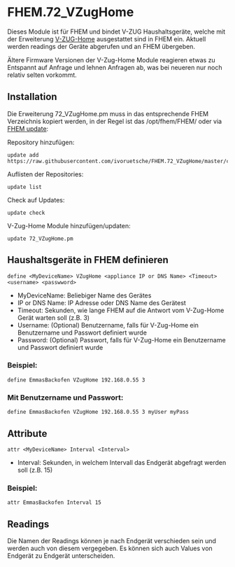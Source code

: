 # FHEM.72_VZugHome
Dieses Module ist für FHEM und bindet V-ZUG Haushaltsgeräte, welche mit der Erweiterung [V-ZUG-Home](https://home.vzug.com) ausgestattet sind in FHEM ein.
Aktuell werden readings der Geräte abgerufen und an FHEM übergeben.

Ältere Firmware Versionen der V-Zug-Home Module reagieren etwas zu Entspannt auf Anfrage und lehnen Anfragen ab, was bei neueren nur noch relativ selten vorkommt.  

## Installation
Die Erweiterung 72_VZugHome.pm muss in das entsprechende FHEM Verzeichnis kopiert werden, in der Regel ist das /opt/fhem/FHEM/ oder via [FHEM update](https://wiki.fhem.de/wiki/Update#update):

Repository hinzufügen:

    update add https://raw.githubusercontent.com/ivoruetsche/FHEM.72_VZugHome/master/controls_VZugHome.txt

Auflisten der Repositories:

    update list

Check auf Updates:

    update check

V-Zug-Home Module hinzufügen/updaten:

    update 72_VZugHome.pm

## Haushaltsgeräte in FHEM definieren
    define <MyDeviceName> VZugHome <appliance IP or DNS Name> <Timeout> <username> <passwword>

* MyDeviceName: Beliebiger Name des Gerätes
* IP or DNS Name: IP Adresse oder DNS Name des Gerätest
* Timeout: Sekunden, wie lange FHEM auf die Antwort vom V-Zug-Home Gerät warten soll (z.B. 3)
* Username: \(Optional) Benutzername, falls für V-Zug-Home ein Benutzername und Passwort definiert wurde
* Password: \(Optional) Passwort, falls für V-Zug-Home ein Benutzername und Passwort definiert wurde

### Beispiel:

    define EmmasBackofen VZugHome 192.168.0.55 3

### Mit Benutzername und Passwort:

    define EmmasBackofen VZugHome 192.168.0.55 3 myUser myPass

## Attribute
    attr <MyDeviceName> Interval <Interval>

* Interval: Sekunden, in welchem Intervall das Endgerät abgefragt werden soll (z.B. 15)

### Beispiel:

    attr EmmasBackofen Interval 15

## Readings
Die Namen der Readings können je nach Endgerät verschieden sein und werden auch von diesem vergegeben. Es können sich auch Values von Endgerät zu Endgerät unterscheiden.
